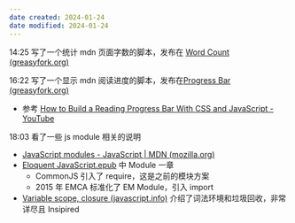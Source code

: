 ```yaml
---
date created: 2024-01-24
date modified: 2024-01-24
---
```

14:25
写了一个统计 mdn 页面字数的脚本，发布在 [Word Count (greasyfork.org)](https://greasyfork.org/zh-CN/scripts/485545-word-count)

16:22
写了一个显示 mdn 阅读进度的脚本，发布在[Progress Bar (greasyfork.org)](https://greasyfork.org/zh-CN/scripts/485557-progress-bar)
+ 参考 [How to Build a Reading Progress Bar With CSS and JavaScript - YouTube](https://www.youtube.com/watch?v=uvU_Bv3XDGc)

18:03
看了一些 js module 相关的说明
+ [JavaScript modules - JavaScript | MDN (mozilla.org)](https://developer.mozilla.org/en-US/docs/Web/JavaScript/Guide/Modules)
+ [Eloquent JavaScript.epub](hook://file/bOGIdN3Oe?p=aUNsb3VkfmNvbX5hcHBsZX5pQm9va3MvRG9jdW1lbnRz&n=Eloquent%20JavaScript%2Eepub) 中 Module 一章
	+ CommonJS 引入了 require，这是之前的模块方案
	+ 2015 年 EMCA 标准化了 EM Module，引入 import
+ [Variable scope, closure (javascript.info)](https://javascript.info/closure) 介绍了词法环境和垃圾回收，非常详尽且 Insipired



